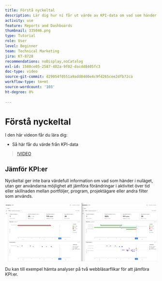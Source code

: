 ```yaml
---
title: Förstå nyckeltal
description: Lär dig hur ni får ut värde av KPI-data om vad som händer i nuläget och om trender från det förflutna.
activity: use
feature: Reports and Dashboards
thumbnail: 335046.png
type: Tutorial
role: User
level: Beginner
team: Technical Marketing
jira: KT-8728
recommendations: noDisplay,noCatalog
exl-id: 1580ce05-2587-402a-9f02-dacdd8405fc3
doc-type: video
source-git-commit: d29054f0551a9add8460e4c9fd265cee2dfb72ca
workflow-type: tm+mt
source-wordcount: '103'
ht-degree: 0%

---
```


# Förstå nyckeltal

I den här videon får du lära dig:

* Så här får du värde från KPI-data

>[!VIDEO](https://video.tv.adobe.com/v/335046/?quality=12&learn=on)

## Jämför KPI:er

Nyckeltal ger inte bara värdefull information om vad som händer i nuläget, utan ger användarna möjlighet att jämföra förändringar i aktivitet över tid eller skillnaden mellan portföljer, program, projektägare eller andra filter som används.

![En bild med två webbläsarflikar sida vid sida](assets/section-2-0.png)

Du kan till exempel hämta analyser på två webbläsarflikar för att jämföra KPI:er.

